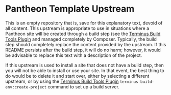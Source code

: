 # Pantheon Template Upstream

This is an empty repository that is, save for this explanatory text, devoid of all content. This upstream is appropriate to use in situations where a Pantheon site will be created through a build step (see the [Terminus Build Tools Plugin](https://github.com/pantheon-systems/terminus-build-tools-plugin) and managed completely by Composer. Typically, the build step should completely replace the content provided by the upstream. If this README persists after the build step, it will do no harm; however, it would be advisable to replace this text with a description of the project.

If this upstream is used to install a site that does not have a build step, then you will not be able to install or use your site. In that event, the best thing to do would be to delete it and start over, either by selecting a different upstream, or by using the [Terminus Build Tools Plugin](https://github.com/pantheon-systems/terminus-build-tools-plugin) `terminus build-env:create-project` command to set up a build server.
